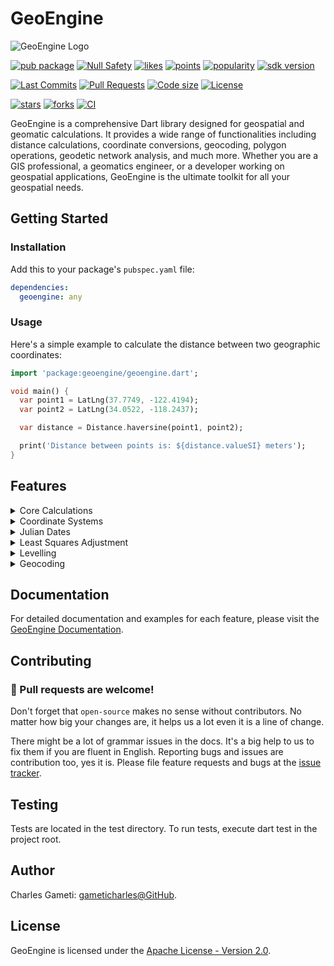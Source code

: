 
# GeoEngine

![GeoEngine Logo](link-to-logo.png)

[![pub package](https://img.shields.io/pub/v/geoengine.svg?logo=dart&logoColor=00b9fc)](https://pub.dartlang.org/packages/geoengine)
[![Null Safety](https://img.shields.io/badge/null-safety-brightgreen)](https://dart.dev/null-safety)
[![likes](https://img.shields.io/pub/likes/geoengine)](https://pub.dartlang.org/packages/geoengine/score)
[![points](https://img.shields.io/pub/points/geoengine)](https://pub.dartlang.org/packages/geoengine/score)
[![popularity](https://img.shields.io/pub/popularity/geoengine)](https://pub.dartlang.org/packages/geoengine/score)
[![sdk version](https://badgen.net/pub/sdk-version/geoengine)](https://pub.dartlang.org/packages/geoengine)

[![Last Commits](https://img.shields.io/github/last-commit/gameticharles/geoengine?ogo=github&logoColor=white)](https://github.com/gameticharles/geoengine/commits/master)
[![Pull Requests](https://img.shields.io/github/issues-pr/gameticharles/geoengine?ogo=github&logoColor=white)](https://github.com/gameticharles/geoengine/pulls)
[![Code size](https://img.shields.io/github/languages/code-size/gameticharles/geoengine?ogo=github&logoColor=white)](https://github.com/gameticharles/geoengine)
[![License](https://img.shields.io/github/license/gameticharles/geoengine?ogo=github&logoColor=white)](https://github.com/gameticharles/geoengine/blob/main/LICENSE)

[![stars](https://img.shields.io/github/stars/gameticharles/geoengine)](https://github.com/gameticharles/geoengine/stargazers)
[![forks](https://img.shields.io/github/forks/gameticharles/geoengine)](https://github.com/gameticharles/geoengine/network/members)
[![CI](https://img.shields.io/github/workflow/status/gameticharles/geoengine/Dart%20CI/master?logo=github-actions&logoColor=white)](https://github.com/gameticharles/matrix/actions)

GeoEngine is a comprehensive Dart library designed for geospatial and geomatic calculations. It provides a wide range of functionalities including distance calculations, coordinate conversions, geocoding, polygon operations, geodetic network analysis, and much more. Whether you are a GIS professional, a geomatics engineer, or a developer working on geospatial applications, GeoEngine is the ultimate toolkit for all your geospatial needs.


## Getting Started

### Installation

Add this to your package's `pubspec.yaml` file:

```yaml
dependencies:
  geoengine: any
```

### Usage

Here's a simple example to calculate the distance between two geographic coordinates:

```dart
import 'package:geoengine/geoengine.dart';

void main() {
  var point1 = LatLng(37.7749, -122.4194);
  var point2 = LatLng(34.0522, -118.2437);

  var distance = Distance.haversine(point1, point2);

  print('Distance between points is: ${distance.valueSI} meters');
}
```

## Features

<details>
<summary>Core Calculations</summary>

# Distance and Bearings

These are ported implementations of the java codes provided by [Movable Type Scripts]. This page presents a variety of calculations for lati­tude/longi­tude points, with the formulas and code fragments for implementing them.

[Movable Type Scripts]:https://www.movable-type.co.uk/scripts/latlong.html

- **Distance Calculation**: Calculate the distance between two geographic coordinates using various algorithms like Haversine, Vincenty, and Great Circle.

```dart
var point1 = LatLng(dms2Degree(50, 03, 59), dms2Degree(-5, 42, 53));
var point2 = LatLng(dms2Degree(58, 38, 38), dms2Degree(-3, 04, 12));

print('Distance (Haversine): ${point1.distanceTo(point2, method: DistanceMethod.haversine)!.valueInUnits(LengthUnits.kilometers)} km');
print('Distance (Great Circle): ${point1.distanceTo(point2, method: DistanceMethod.greatCircle)!.valueInUnits(LengthUnits.kilometers)} km');
print('Distance (Vincenty): ${point1.distanceTo(point2, method: DistanceMethod.vincenty)!.valueInUnits(LengthUnits.kilometers)} km');

// Distance (Haversine): 968.8535467131387 km
// Distance (Great Circle): 968.8535467131394 km
// Distance (Vincenty): 969.9329875845247 km
```

- **Bearing Calculation**: Calculate the initial and final bearing between two points on the Earth's surface.

```dart
var point1 = LatLng(dms2Degree(50, 03, 59), dms2Degree(-5, 42, 53));
var point2 = LatLng(dms2Degree(58, 38, 38), dms2Degree(-3, 04, 12));

print('Initial Bearing: ${point1.initialBearingTo(point2)}');
print('Final Bearing: ${point1.finalBearingTo(point2)}');
print('Mid Point: ${point1.midPointTo(point2)}');

// Initial Bearing: 9.119818104504077° or 0.15917085310658177 rad or 009° 07' 11.34518"
// Final Bearing: 11.275201271425715° or 0.19678938601142623 rad or 011° 16' 30.72458"
// Mid Point: 054° 21' 44.233" N, 004° 31' 50.421"
```

- **Destination Point**: Given a start point, initial bearing, and distance, this will calculate the destina­tion point and final bearing travelling along a (shortest distance) great circle arc.

```dart
var startPoint = LatLng(53.3206, -1.7297); // 53°19′14″N, 001°43′47″W
double bearing = 96.022222; // 096°01′18″
double distance = 124800; // 124.8 km

LatLng destinationPoint = startPoint.destinationPoint(distance, bearing);
var finalBearing = startPoint.finalBearingTo(destinationPoint);

print('Destination point: $destinationPoint');
print('Final bearing: $finalBearing');

// Destination point: 053° 11' 17.891" N, 000° 07' 59.875" E
// Final bearing: 97.51509150337512° or 1.7019594171174142 rad or 097° 30' 54.32941"
```

- **Interception**: Intersection of two paths given start points and bearings
This is a rather more complex calculation than most others on this page, but I've been asked for it a number of times. This comes from Ed William’s aviation formulary. 

```dart
var point1 = LatLng(51.8853, 0.2545);
var bearing1 = 108.55;
var point2 = LatLng(49.0034, 2.5735);
var bearing2 = 32.44;

var intercept = LatLng.intersectionPoint(point1, bearing1, point2, bearing2)!;
  
print('Interception Point: $intercept');

// Interception Point: 050° 54' 27.387" N, 004° 30' 30.869" E
```

- **Rhumb line**: A ‘rhumb line’ (or loxodrome) is a path of constant bearing, which crosses all meridians at the same angle.

Sailors used to (and sometimes still) navigate along rhumb lines since it is easier to follow a constant compass bearing than to be continually adjusting the bearing, as is needed to follow a great circle. Rhumb lines are straight lines on a Mercator Projec­tion map (also helpful for naviga­tion).

```dart
var startPoint = LatLng(50.3667, -4.1340); // 50 21 59N, 004 08 02W
var endPoint = LatLng(42.3511, -71.0408); // 42 21 04N, 071 02 27W

var rhumbDist = startPoint.rhumbLineDistance(endPoint);
Bearing rhumbBearing = startPoint.rhumbLineBearing(endPoint);
LatLng rhumbMid = startPoint.rhumbMidpoint(endPoint);

print('Rhumb distance: ${rhumbDist.valueInUnits(LengthUnits.kilometers)} km');
print('Rhumb bearing: $rhumbBearing');
print('Rhumb midpoint: $rhumbMid');

// Rhumb distance: 5197.982109842136 km
// Rhumb bearing: Bearing: 256.66558069454646° or 4.479659459662955 rad or 256° 39' 56.09050"
// Rhumb midpoint: 047° 50' 9.060" N, 038° 13' 28.378" W
```

Given a start point and a distance d along constant bearing θ, this will calculate the destina­tion point. If you maintain a constant bearing along a rhumb line, you will gradually spiral in towards one of the poles.

```dart
var sPt = LatLng(dms2Degree(51, 07, 32), dms2Degree(1, 20, 17));
var dist = 40230;
var bearing = dms2Degree(116, 38, 10);
print('Rhumb Destination: ${sPt.rhumbDestinationPoint(dist, bearing)}');

// Rhumb Destination: 050° 57' 48.074" N, 001° 51' 8.774" E
```

- **Geodesic Calculations**: Find the shortest path between two points on the Earth's surface, taking into account the Earth's curvature which uses the Vincenty approach.

</details>

<details>
<summary>Coordinate Systems</summary>

# Coordinate Systems

- **Coordinate Conversion**: Convert between different coordinate systems, such as latitude/longitude to UTM or MGRS.

Get the UTM zone number and letter
```dart
var u = UTMZones();
var uZone = u.getZone(latitude: 6.5655, longitude: -1.5646);

print(uZone); // 30P
print(u.getHemisphere(uZone)); // N
print(u.getLatZone(6.5655)); // P
```

Parse MGRS coordinates

```dart
print(MGRS.parse('31U DQ 48251 11932')); // 31U DQ 48251 11932
print(MGRS.parse('31UDQ4825111932'));  // 31U DQ 48251 11932
```

Coordinate conversions

```dart
var ll = LatLng(6.5655, -1.5646);
print(ll.toMGRS());
print(ll.toUTM());

// 30N XN 58699 25944
// 30 N 658699.0 725944.0 0.0

print('');
var utm = UTM.fromMGRS(ll.toMGRS());
print(utm);
print(utm.toLatLng());
print(utm.toMGRS());

// 30 N 658699.0 725944.0 0.0
// 006° 33' 55.795" N, 001° 33' 52.586" W
// 30N XN 58699 25944

print('');
var mgrs = MGRS.parse(ll.toMGRS());
print(mgrs.toLatLng());
print(mgrs.toUTM());
print(mgrs);

// 006° 33' 55.795" N, 001° 33' 52.586" W
// 30 N 658699.0 725944.0
// 30N XN 58699 25944
```

- **Datum Transformations**: Transform coordinates between different geodetic datums.

```dart
final LatLng pp = LatLng(6.65412, -1.54651, 200);

CoordinateConversion transCoordinate = CoordinateConversion();

Projection sourceProjection = Projection.get('EPSG:4326')!; // Geodetic
// Add a new CRS from WKT
Projection targetProjection = Projection.parse(
      'PROJCS["Accra / Ghana National Grid",GEOGCS["Accra",DATUM["Accra",SPHEROID["War Office",6378300,296,AUTHORITY["EPSG","7029"]],TOWGS84[-199,32,322,0,0,0,0],AUTHORITY["EPSG","6168"]],PRIMEM["Greenwich",0,AUTHORITY["EPSG","8901"]],UNIT["degree",0.0174532925199433,AUTHORITY["EPSG","9122"]],AUTHORITY["EPSG","4168"]],PROJECTION["Transverse_Mercator"],PARAMETER["latitude_of_origin",4.666666666666667],PARAMETER["central_meridian",-1],PARAMETER["scale_factor",0.99975],PARAMETER["false_easting",900000],PARAMETER["false_northing",0],UNIT["Gold Coast foot",0.3047997101815088,AUTHORITY["EPSG","9094"]],AXIS["Easting",EAST],AXIS["Northing",NORTH],AUTHORITY["EPSG","2136"]]');

var res = transCoordinate.convert(
  point: pp,
  projSrc: sourceProjection,
  projDst: targetProjection,
  conversion: ConversionType.geodeticToGeodetic, // Geodetic to Geodetic conversion
);

print(pp);  
// 006° 39' 14.832" N, 001° 32' 47.436" W, 200.000
print(res.asLatLng());
// 006° 39' 4.889" N, 001° 32' 48.303" W, 200.331
```

- **Map Projections**: Support for various map projections and functions to transform coordinates between different projections.

```dart
final LatLng pp = LatLng(6.65412, -1.54651, 200);

CoordinateConversion transCoordinate = CoordinateConversion();
CoordinateType sourceCoordinateType = CoordinateType.geodetic;
CoordinateType targetCoordinateType = CoordinateType.projected;

// Get WGS84 Geographic Coordinate System
Projection sourceProjection = Projection.get('EPSG:4326')!;
// Get UTM CRS
Projection targetProjectionUTM =
    transCoordinate.getUTMProjection(pp.longitude); 

var res = transCoordinate.convert(
  point: pp,
  projSrc: sourceProjection,
  projDst: targetProjectionUTM,
  conversion: transCoordinate.getConversionType(
      sourceCoordinateType, targetCoordinateType),
  //conversion: ConversionType.geodeticToProjected,
);

print(pp);  
// 006° 39' 14.832" N, 001° 32' 47.436" W, 200.000
print(res);
// Eastings: 660671.6505858237
// Northings: 735749.4963174305
// Height: 200.0
```

</details>

<details>
<summary>Julian Dates</summary>

# Julian Date Functions

The `JulianDate` class in GeoEngine provides an interface to work with Julian Dates, a continuous count of days since the beginning of the Julian Period on January 1, 4713 BCE. This system is widely used in astronomy and other fields. Here's how you can utilize some of the main functions of this class:

## Initialization

You can create a `JulianDate` object in different ways:

### From a specific date:

```dart
JulianDate date1 = JulianDate.fromDate(year: 2023, month: 8, day: 15);
```

### Using a DateTime object:

```dart
var date = DateTime(2023, 8, 15);
JulianDate originalDate = JulianDate(date);
```

## Comparing Julian Dates

You can compare two `JulianDate` objects using the common comparison operators:

```dart
JulianDate date2 = JulianDate.fromDate(year: 2023, month: 8, day: 20);

print(date1 == date2); // false
print(date1 < date2);  // true
print(date1 <= date2); // true
print(date1 > date2);  // false
print(date1 >= date2); // false
```

## Conversion Functions

### To Julian Date:

```dart
double jd = originalDate.toJulianDate();
print('Julian Date: $jd');

// Julian Date: 2460171.5
```

### To Modified Julian Date:

The Modified Julian Date (MJD) is calculated by subtracting 2,400,000.5 from the Julian Date. It's used for convenience and starts from November 17, 1858.

```dart
print('Modified Julian Date (1858/11/17): ${originalDate.toModifiedJulianDate()}');

// Modified Julian Date (1858/11/17): 60171.0
```

### Referenced Julian Date:

You can also get a referenced Julian Date by specifying a reference date:

```dart
print('Referenced Julian Date (1960/01/01): ${originalDate.toModifiedJulianDate(referenceDate: DateTime(1960, 1, 1))}');

// Referenced Julian Date (1960/01/01): 23237.0
```

## Converting Back to DateTime

If you have a Julian Date and wish to get the corresponding Gregorian date:

```dart
JulianDate convertedDate = JulianDate.fromJulianDate(jd);
print(convertedDate.dateTime);

// 2023-08-15 00:00:00.000
```

## Example:

To get the Modified Julian Date with a specific reference date:

```dart
print(JulianDate(DateTime(2023, 1, 1)).toModifiedJulianDate(referenceDate: DateTime(1960, 1, 11)));

// 23001.0
```

Remember, always refer to the documentation or source code for any additional functions or nuances with the `JulianDate` class in the GeoEngine library.

</details>

<details>
<summary>Least Squares Adjustment</summary>

# Least Squares Adjustment

The `LeastSquaresAdjustment` class in GeoEngine provides a robust way to perform least squares adjustments on geodetic and other types of data. This documentation breaks down the core components and usage of the class.

## Overview

Least squares adjustment is a statistical method to solve an overdetermined system of equations. In the context of GeoEngine, this class can handle various scaling methods, and can be utilized for various geodetic computations including network adjustments.

## Initialization

To initialize the `LeastSquaresAdjustment` class, you need to provide the design matrix `A`, the observation vector `B`, and an optional weight matrix `W`.

```dart
var lsa = LeastSquaresAdjustment(A: A, B: B);
```

## Key Properties

Here are some of the core properties of the class:

- `x`: Unknown parameters.
- `v`: Residuals.
- `uv`: Unit variance.
- `N`: The normal matrix.
- `qxx`: Misclosure matrix
- `cx`: Variance-Covariance of the Adjusted Heights
- `cv`: Variance-Covariance of the Residuals
- `cl`: Variance-Covariance of the Observations
- `standardDeviation`: Standard deviation of the observations.
- `standardError`: Standard error of the observations.
- `standardErrorsOfUnknowns`: Standard errors of the unknowns.
- `standardErrorsOfResiduals`: Standard errors of the residuals.
- `standardErrorsOfObservations`: Standard errors of the observations.
- `chiSquared`: Chi-squared value for the least squares adjustment.
- `rejectionCriterion`: Rejection criterion for outlier detection, using the specified confidence level.
- `outliers`: List of boolean values indicating whether each observation is an outlier (true) or not (false).

## Methods

### Chi-Square Test

To perform a Chi-Square goodness-of-fit test:

```dart
var chiSquareTest = lsa.chiSquareTest();
```

### Covariance

To compute the covariance matrix:

```dart
var covMatrix = lsa.covariance();
```

### Error Ellipse

Compute error ellipse parameters:

```dart
var eig = lsa.errorEllipse();
```

### Outliers

Automatically remove outliers:

```dart
var newLsa = lsa.removeOutliersIteratively();
print(newLsa);
```

### Confidence Intervals

Compute confidence intervals for the unknown parameters:

```dart
var lsa = LeastSquaresAdjustment(A: A, B: B);
var intervals = lsa.computeConfidenceIntervals();
print(intervals);  // Output: [(lower1, upper1), (lower2, upper2), ...]
```

### Custom Auto Scaling

Automatically scales or normalizes the matrices based on custom functions:

```dart
var scaledLsa = lsa.customAutoScale(
  matrixNormalizationFunction: (Matrix A) => A.normalize(),
  columnNormalizationFunction: (ColumnMatrix B) => B.normalize(),
  diagonalNormalizationFunction: (DiagonalMatrix W) => W.normalize()
);
```

## Examples

Here's an example to get you started:

```dart
var A = Matrix([
  [-1, 0, 0, 0],
  [-1, 1, 0, 0],
  [0, -1, 1, 0],
  [0, 0, -1, 0],
  [0, 0, -1, 1],
  [0, 0, 0, -1],
  [1, 0, 0, -1],
]);
var W = DiagonalMatrix([1 / 16, 1 / 9, 1 / 49, 1 / 36, 1 / 16, 1 / 9, 1 / 25]);
var B = ColumnMatrix([0, 0, 0.13, 0, 0, -0.32, -0.53]);

var lsa = LeastSquaresAdjustment(A: A, B: B, W: W, confidenceLevel: 40);
var c = lsa.chiSquareTest();
print(c); // (chiSquared: 0.00340817748488164, degreesOfFreedom: 3)

print(lsa);
// Least Squares Adjustment Results:
// ---------------------------------
// Normal (N):
// Matrix: 4x4
// ┌  0.2136111111111111  -0.1111111111111111                  0.0              -0.04 ┐
// │ -0.1111111111111111  0.13151927437641722 -0.02040816326530612                0.0 │
// │                 0.0 -0.02040816326530612   0.1106859410430839            -0.0625 │
// └               -0.04                  0.0              -0.0625 0.2136111111111111 ┘
// 
// Unknown Parameters (x):
// Matrix: 4x1
// ┌  -0.06513489902716646 ┐
// │ -0.045703714070040764 │
// │    0.1900882929187552 │
// └   0.30911630747309227 ┘
// 
// Residuals (v):
// Matrix: 7x1
// ┌  0.06513489902716646 ┐
// │ 0.019431184957125695 │
// │  0.10579200698879596 │
// │  -0.1900882929187552 │
// │  0.11902801455433706 │
// │  0.01088369252690774 │
// └   0.1557487934997413 ┘
// 
// Unit Variance (σ²): 0.0011360591616272134
// 
// Standard Deviation (σ): 0.033705476730454556
// 
// Chi-squared Test (Goodness-of-fit Test):
// Chi-squared value(χ²): 0.00340817748488164
// Degrees of Freedom: 3
// 
// Standard Errors of Unknowns (Cx): 
// [0.10509275934271714, 0.13339652325953671, 0.11787096037126248, 0.08536738678162376]
// 
// Standard Errors of Residuals (Cv): 
// [0.08445388398273435, 0.0340385190674456, 0.1853208260338704, 0.16433066214111094, 0.08042190803509813, 0.054193558000204894, 0.12767979681503475]
// 
// Standard Errors of Observations (Cl): 
// [0.10509275934271714, 0.09521508112867448, 0.14602428002855353, 0.11787096037126248, 0.10820934938363522, 0.08536738678162376, 0.1099970387144662]
// 
// Rejection Criterion (Confidence Level 40.0): 0.01766173284889808
// 
// Outliers (false = accepted, true = rejected): 
// [false, true, false, false, true, false, false]
// 
// Error Ellipse: 
// [0.029441222484548304, 0.01187530402393495, 0.005032048784758579, 0.0036716992155236177]
// 
// ---------------------------------
```

</details>

<details>
<summary>Levelling</summary>

# Levelling

This file describes the `Levelling` class, which represents a levelling survey. It allows you to define various parameters and perform calculations related to the survey. The class contains properties for the starting benchmark (TBM), closing TBM, accuracy, rounding digits, levelling method, etc. You can add measurements, compute reduced levels, get arithmetic checks, and print a summary of the results.

## Initialization

To initialize the `Levelling` class, you need to provide the accuracy `accuracy`, method `method`, starting TBM and an optional closing TBM.

```dart
var levelling = Levelling(
  startingTBM: 100.0,
  accuracy: 3,
  roundDigits: 3,
  method: LevellingMethod.riseFall,
);
```

## Usage

You can start with or with the closing TBM.

```dart
// Initialize with starting TBM
final startingTBM = 100.000;

// Initialize with closing TBM
final closingTBM = 98.050;

// Create a new instance of Levelling with starting TBM, closing TBM, accuracy, method, rounding digits
final leveling = Levelling(
  startingTBM: startingTBM,
  closingTBM: closingTBM,
  accuracy: 5,
  method: LevellingMethod.riseFall,
  roundDigits: 3,
);
```

The can be in a form of `List<List<Object?>>` or list of `LevellingMeasurement` objects.

```dart
// Create the sample observation data
final data = [
  ['A', 1.751, null, null],
  ['B', null, 0.540, null],
  ['C', 0.300, null, 2.100],
  ['D', null, 1.100, null],
  ['E', null, 1.260, null],
  ['F', 1.500, null, 2.300],
  ['G', null, null, 1.110]
];

// Add the data to the levelling object
for (int i = 0; i < data.length; i++) {
  final row = data[i];
  levelling.addMeasurement(LevellingMeasurement(
      bs: row[1], is_: row[2], fs: row[3], station: row[0]));
}

// or use this
for (var entry in data) {
  leveling.addData(entry[0].toString(), entry[1], entry[2], entry[3]);
}
```

You can get the result as a data frame or as a list of maps.

```dart
leveling.computeReducedLevels();
print("Rise & Fall:");
print(leveling.getDataFrame());

// Calculate reduced levels using Rise & Fall algorithm
leveling.computeReducedLevels(LevellingMethod.hpc);

print("\n\nHPC:");
print(leveling.getDataFrame());
```

Once the data are added to the `Levelling` object, you can perform calculations. You can access all the results through the `Levelling` object. 
You can access all the properties of the object.

```dart
print(leveling.numberSTN); // 3
print(leveling.allowableMisclose); // 5.196
print(leveling.misclose); // -0.009
print(leveling.correction); // 0.009
print(leveling.adjustmentPerStation); // 0.003
print(leveling.reducedLevels); // [100.0, 101.211, 99.651, 98.851, 98.691, 97.651, 98.041]
print(leveling.isWorkAccepted); // Work is not accepted

print(leveling.arithmeticCheckResult);
// Arithmetic Checks:
// Sum of BS = 3.551
// Sum of FS = 5.510
// First RL = 100.000
// Last RL = 98.041
// Sum of BS - Sum of FS = -1.959
// Last RL - First RL = -1.959
// Arithmetic Checks are OK.
```

This can simply be printed by just calling the `levelling` object for more detailed result.

```dart
print(leveling);

// ------ Levelling Summary -------
// 
// Total measurements = 7
// Number of instrument stations = 3
// Starting TBM = 100.0
// Closing TBM = 98.05
// 
// Allowable misclose = 8.660 mm
// Misclose = -0.009 m (-9.000 mm)
// Correction = 0.009
// Adjustment per station = 0.003
// Leveling Status: Work is not accepted.
// 
// Arithmetic Checks:
// Sum of BS = 3.551
// Sum of FS = 5.510
// First RL = 100.000
// Last RL = 98.041
// Sum of BS - Sum of FS = -1.959
// Last RL - First RL = -1.959
// Arithmetic Checks are OK.
// 
// BS     IS	   FS	  Rise	  Fall 	  Reduced Level (RL)  Adjustment	 Adjusted RL  Remarks
// ---------------------------------------------------------------------
// 1.751	  	  	    	    	               100.000	      0.000	        100.000	      A
//   	  0.540	  	    1.211	    	           101.211	      0.003	        101.214	      B
// 0.300	  	2.100	    	-1.560	            99.651	      0.006	         99.657	      C
//   	  1.100	  	    	    -0.800	            98.851	      0.006	         98.857	      D
//   	  1.260	  	    	    -0.160	            98.691	      0.006	         98.697	      E
// 1.500	  	2.300	    	-1.040	            97.651	      0.009	         97.660	      F
//   	  	    1.110	0.390	    	            98.041	      0.009	         98.050	      G
```

</details>

<details>
<summary>Geocoding</summary>

# Geocoding

Geocoding is the process of converting addresses or place names into geographic coordinates (latitude and longitude). This allows you to perform various spatial operations, such as finding distances between locations or visualizing data on a map. In this readme, I will introduce a Dart class library for geocoding that provides different strategies for using geocoding services.

## initialize Geocoding

The GeoCoding library is designed to help you easily perform geocoding tasks in your Dart applications. It provides a set of classes and methods for working with geographic coordinates, addresses, and place names. The library supports multiple geocoding services and allows you to switch between them based on your needs.

```dart
Geocoder({
  required Map<String, dynamic> strategyFactory,
  Map<String, dynamic> config = const {},
  Duration throttleDuration = const Duration(seconds: 1),
})
```

## Strategies

The `GeoCoder` library offers different strategies for using geocoding services:

1. `GoogleStrategy`: This strategy uses the Google Maps Geocoding API to perform geocoding. You will need an API key from Google Cloud Platform to use this strategy.
2. `OpenStreetMapStrategy`: This strategy uses the OpenStreetMap Nominatim service for geocoding. It is a free and open-source service that does not require any API keys.
3. `LocalStrategy`: This strategy uses the local database of the device to perform geocoding. It is a fast and efficient way to perform geocoding.
4. `CustomStrategy`: This strategy allows you to provide your own geocoding service implementation. You can create a custom class that implements the required methods and use it as a strategy in the `GeoCoding` library.

## Usage GoogleStrategy

Google strategy is the default strategy that is used by the `GeoCoder` library. It uses the Google Maps Geocoding API to perform geocoding. You will need an API key from Google Cloud Platform to use this strategy.

```dart
 var point2 = LatLng(6, 0.7);

var googleGeocoder = Geocoder(
  strategyFactory: GoogleStrategy.create('YOUR_GOOGLE_API_KEY'),
  config: {
    // Common Configurations
    'language': 'en',
    'requestTimeout': const Duration(seconds: 10),

    // Google-Specific Configurations
    'regionBias': 'US',
    'resultType': 'address',
    'locationType': 'ROOFTOP',
    'components': 'country:US',
    'rateLimit': 10, // Requests per second
    }
);

GeocoderRequestResponse search = await googleGeocoder.search('Kotei');
print(search);
print('');

GeocoderRequestResponse rev = await googleGeocoder.reverse(point2);
print(rev);
print('');
```

## Usage OpenStreetMapStrategy

```dart
var openStreetMapGeocoder =
    Geocoder(strategyFactory: OpenStreetMapStrategy.create(), config: {
  // Common Configurations
  'language': 'en',
  'requestTimeout': const Duration(seconds: 10),

  // OpenStreetMap-Specific Configurations
  'email': 'contact@example.com', // For Nominatim usage policy
  'countryCodes': 'us,uk',
  'viewBox': 'left,bottom,right,top',
  'boundedViewBox': '1', //bounded to viewbox
  'limit': 5,
  'addressDetails': 1,
});

// Geocode an address
GeocoderRequestResponse search = await openStreetMapGeocoder.search('KNUST');
print(search);
print('');

// Reverse geocode coordinates to get the address
GeocoderRequestResponse rev = await openStreetMapGeocoder.reverse(point2);
print(rev);
print('');
```

Result:

```txt
Geocoding Search Query: knust, Success: true, Timestamp: 2024-02-19 04:56:54.024349
GeocoderRequestResponse:
Success: true
Duration: 1035ms
Result: [{place_id: 125221183, licence: Data © OpenStreetMap contributors, ODbL 1.0. http://osm.org/copyright, osm_type: way, osm_id: 32197062, lat: 53.741931199999996, lon: 9.842065240044334, class: natural, type: wood, place_rank: 22, importance: 0.2000099999999999, addresstype: wood, name: Knust, display_name: Knust, Quickborn, Kreis Pinneberg, Schleswig-Holstein, 25451, Germany, boundingbox: [53.7398546, 53.7444675, 9.8384852, 9.8500422]}, {place_id: 258247195, licence: Data © OpenStreetMap contributors, ODbL 1.0. http://osm.org/copyright, osm_type: way, osm_id: 378466289, lat: 6.6785135, lon: -1.5754220088808766, class: amenity, type: university, place_rank: 30, importance: 0.3752824455605189, addresstype: amenity, name: Kwame Nkrumah University of Science & Technology, display_name: Kwame Nkrumah University of Science & Technology, Osei Tutu II Boulevard, Ayigya, Kumasi, Oforikrom Municipal District, Ashanti Region, AK385, Ghana, boundingbox: [6.6617810, 6.6953608, -1.5894842, -1.5323729]}, {place_id: 108558563, licence: Data © OpenStreetMap contributors, ODbL 1.0. http://osm.org/copyright, osm_type: node, osm_id: 3362954799, lat: 49.5656112, lon: 9.4330658, class: place, type: locality, place_rank: 25, importance: 0.12500999999999995, addresstype: locality, name: Knust, display_name: Knust, Fuchsenloch, Waldstetten, Höpfingen, Verwaltungsverband Hardheim-Walldürn, Neckar-Odenwald-Kreis, Baden-Württemberg, 74746, Germany, boundingbox: [49.5556112, 49.5756112, 9.4230658, 9.4430658]}, {place_id: 122049626, licence: Data © OpenStreetMap contributors, ODbL 1.0. http://osm.org/copyright, osm_type: node, osm_id: 4874767389, lat: 51.3722208, lon: 8.7031219, class: highway, type: bus_stop, place_rank: 30, importance: 0.00000999999999995449, addresstype: highway, name: Knust, display_name: Knust, L 3393, Heringhausen, Diemelsee, Landkreis Waldeck-Frankenberg, Hesse, 34519, Germany, boundingbox: [51.3721708, 51.3722708, 8.7030719, 8.7031719]}, {place_id: 379344893, licence: Data © OpenStreetMap contributors, ODbL 1.0. http://osm.org/copyright, osm_type: node, osm_id: 1525291987, lat: 53.5581388, lon: 9.9679333, class: amenity, type: nightclub, place_rank: 30, importance: 0.00000999999999995449, addresstype: amenity, name: Knust, display_name: Knust, 30, Neuer Kamp, Karolinenviertel, St. Pauli, Hamburg-Mitte, Hamburg, 20357, Germany, boundingbox: [53.5580888, 53.5581888, 9.9678833, 9.9679833]}, {place_id: 98501560, licence: Data © OpenStreetMap contributors, ODbL 1.0. http://osm.org/copyright, osm_type: node, osm_id: 1979116123, lat: 51.3126212, lon: 7.9976981, class: highway, type: bus_stop, place_rank: 30, importance: 0.00000999999999995449, addresstype: highway, name: Knust, display_name: Knust, Silmecke, Seidfeld (Sauerland), Sundern, Hochsauerlandkreis, North Rhine-Westphalia, 59846, Germany, boundingbox: [51.3125712, 51.3126712, 7.9976481, 7.9977481]}]

Reverse Geocoding Query: Location(6.0, 0.7), Success: true, Timestamp: 2024-02-19 04:56:55.029766
GeocoderRequestResponse:
Success: true
Duration: 1003ms
Result: {place_id: 34177377, licence: Data © OpenStreetMap contributors, ODbL 1.0. http://osm.org/copyright, osm_type: way, osm_id: 517183740, lat: 5.999405087489885, lon: 0.7000142714680313, class: highway, type: unclassified, place_rank: 26, importance: 0.10000999999999993, addresstype: road, name: , display_name: Dabala, South Tongu District, Volta Region, Ghana, address: {town: Dabala, county: South Tongu District, state: Volta Region, ISO3166-2-lvl4: GH-TV, country: Ghana, country_code: gh}, boundingbox: [5.9949293, 5.9994108, 0.6890045, 0.7032672]}
```

## Usage LocalStrategy

The `LocalStrategy` in the `GeoCoding` library allows you to use a pre-defined dataset for geocoding and reverse geocoding. This is useful when you want to work with an offline dataset or need to process large amounts of data quickly without relying on network requests to external services. The Local Strategy requires you to provide a set of coordinates along with their associated addresses, places, or locations.

To create a `GeoCoder` instance using the Local Strategy, you can use the following code for dataset strategy:

```dart
List<Map<String, double>> points = [
  {'latitude': 5.80736, 'longitude': 0.41074},
  {'latitude': 6.13373, 'longitude': 0.81585},
  {'latitude': 11.01667, 'longitude': -0.5},
  {'latitude': 10.08587, 'longitude': -0.13587},
  {'latitude': 9.35, 'longitude': -0.88333},
  {'latitude': 10.73255, 'longitude': -1.05917},
];
```

Or using downloaded data from [GeoNames data][geonames]  file with all world cities and population.

[geonames]: https://download.geonames.org/export/dump/

```dart
final geoData = await GeoData.readFile(
  'example/GH.txt',
  delimiter: '\t',
  hasHeader: false,
  coordinatesColumns: {
    'latitude': 4,
    'longitude': 5
  }, // Specify column names and indices
);

// Print the number of records in the file
print(geoData.rows.length); // 23232
```

With the data created, geocoder can be used to create a local strategy using `KDTree` indexing. Other indexing methods will be implemented soon.
The only difference is the connection to data and associating the coordinates to `x` and `y` axis.

In this example, the `geoData` list contains the addresses, latitudes, and longitudes of different locations. The `LocalStrategy.create()` function is used to create a geocoding strategy using the provided data and specify the column names for coordinates. You can customize various configuration options for the Local Strategy, including search radius, limit, data preprocessing logic, cache size, and indexing strategy.

Once you have created the `localGeocoder` instance, you can use it to geocode an address or reverse geocode coordinates:

```dart
var localGeocoder = Geocoder(
  strategyFactory: LocalStrategy.create(
    entries: geoData.rows,
    coordinatesColumnNames: (y: 'latitude', x: 'longitude'),
  ),
  config: {
    // Common Configurations
    'language': 'en',
    'requestTimeout': const Duration(seconds: 10),

    // Local-Specific Configurations
    'isGeodetic': true,
    'searchRadius': 2000, // in meters
    'limit': 5, // Number of results to return
    'dataPreprocessing': (data) => {/* preprocessing logic */},
    'cacheSize': 100,
    'indexingStrategy': 'KDTree', // or 'RTree will be implemented soon'
});

// Geocode an address
GeocoderRequestResponse u = await localGeocoder.search('Kotei');
print(u);
print('');

// Reverse geocode coordinates to get the address
GeocoderRequestResponse rex = await localGeocoder.reverse(point2);
print(rex);
print('');
```

```txt
Geocoding Search Query: kotei, Success: true, Timestamp: 2024-02-19 05:13:55.706794
GeocoderRequestResponse:
Success: true
Duration: 42ms
Result: [{latitude: 6.66308, longitude: -1.55893, 0: 2299299, 1: Kotei, 2: Kotei, 3: Kotei, 4: 6.66308, 5: -1.55893, 6: P, 7: PPL, 8: GH, 9: , 10: 2, 11: 614, 12: , 13: , 14: 0, 15: , 16: 270, 17: Africa/Accra, 18: 06/12/2019}, {latitude: 6.60296, longitude: -1.66005, 0: 11780246, 1: Kotei, 2: Kotei, 3: "Kotei,Kotwi", 4: 6.60296, 5: -1.66005, 6: P, 7: PPL, 8: GH, 9: , 10: 2, 11: 613, 12: , 13: , 14: 0, 15: , 16: 242, 17: Africa/Accra, 18: 05/12/2019}]

Reverse Geocoding Query: Location(6.0, 0.7), Success: true, Timestamp: 2024-02-19 05:13:56.671350
GeocoderRequestResponse:
Success: true
Duration: 6ms
Result: [[{latitude: 5.98333, longitude: 0.7, 0: 2302105, 1: Dabala, 2: Dabala, 3: , 4: 5.98333, 5: 0.7, 6: H, 7: LK, 8: GH, 9: , 10: 0, 11: , 12: , 13: , 14: 0, 15: , 16: 1, 17: Africa/Accra, 18: 06/01/1994}, 1853.6194271649065], [{latitude: 5.98306, longitude: 0.69745, 0: 2305576, 1: Agbogbla, 2: Agbogbla, 3: "Agbogbla,Agoblan", 4: 5.98306, 5: 0.69745, 6: P, 7: PPL, 8: GH, 9: , 10: 8, 11: 401, 12: , 13: , 14: 0, 15: , 16: 3, 17: Africa/Accra, 18: 06/12/2019}, 1904.6339152449402]]

Initial Bearing: Bearing: 0.0° or 0.0 rad or 000° 00' 0.00000"
Final Bearing: Bearing: 180.0° or 3.1415926535897403 rad or 180° 00' 0.00000"
Distance (Haversine): 1.8536194271649065 km
Distance (Great Circle): 1.8536194278434843 km
Distance (Vincenty): 1.8434748739484934 km

Initial Bearing: Bearing: 8.514324846934187° or 0.14860300216336128 rad or 008° 30' 51.56945"
Final Bearing: Bearing: 188.51459101961586° or 3.2902003013427756 rad or 188° 30' 52.52767"
Distance (Haversine): 1.9046339152449403 km
Distance (Great Circle): 1.9046339162803452 km
```

The `localGeocoder.search()` and `localGeocoder.reverse()` functions work similarly to their online counterparts, allowing you to easily geocode addresses or reverse geocode coordinates from your pre-defined dataset.

</details>

## Documentation

For detailed documentation and examples for each feature, please visit the [GeoEngine Documentation](link-to-documentation).

## Contributing
### :beer: Pull requests are welcome!
Don't forget that `open-source` makes no sense without contributors. No matter how big your changes are, it helps us a lot even it is a line of change.

There might be a lot of grammar issues in the docs. It's a big help to us to fix them if you are fluent in English. Reporting bugs and issues are contribution too, yes it is. Please file feature requests and bugs at the [issue tracker][tracker].

[tracker]: https://github.com/gameticharles/geoengine/issues

## Testing

Tests are located in the test directory. To run tests, execute dart test in the project root.

## Author

Charles Gameti: [gameticharles@GitHub][github_cg].

[github_cg]: https://github.com/gameticharles

## License

GeoEngine is licensed under the [Apache License - Version 2.0][apache_license].

[apache_license]: https://www.apache.org/licenses/LICENSE-2.0.txt
